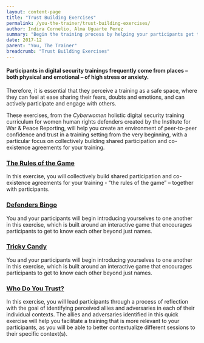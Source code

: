 ```yaml
---
layout: content-page
title: "Trust Building Exercises"
permalink: /you-the-trainer/trust-building-exercises/
author: Indira Cornelio, Alma Uguarte Perez
summary: "Begin the training process by helping your participants get to know and trust one another."
date: 2017-12
parent: "You, The Trainer"
breadcrumb: "Trust Building Exercises"
---
```


#### Participants in digital security trainings frequently come from places – both physical and emotional – of high stress or anxiety.
Therefore, it is essential that they perceive a training as a safe space, where they can feel at ease sharing their fears, doubts and emotions, and can actively participate and engage with others.

These exercises, from the *Cyberwomen* holistic digital security training curriculum for women human rights defenders created by the Institute for War & Peace Reporting, will help you create an environment of peer-to-peer confidence and trust in a training setting from the very beginning, with a particular focus on collectively building shared participation and co-existence agreements for your training.

### [The Rules of the Game](/you-the-trainer/trust-building-exercises/the-rules-of-the-game/)
In this exercise, you will collectively build shared participation and co-existence agreements for your training - “the rules of the game” – together with participants.

### [Defenders Bingo](/you-the-trainer/trust-building-exercises/defenders-bingo/)
You and your participants will begin introducing yourselves to one another in this exercise, which is built around an interactive game that encourages participants to get to know each other beyond just names.

### [Tricky Candy](/you-the-trainer/trust-building-exercises/tricky-candy/)
You and your participants will begin introducing yourselves to one another in this exercise, which is built around an interactive game that encourages participants to get to know each other beyond just names.

### [Who Do You Trust?](/you-the-trainer/trust-building-exercises/who-do-you-trust/)
In this exercise, you will lead participants through a process of reflection with the goal of identifying perceived allies and adversaries in each of their individual contexts. The allies and adversaries identified in this quick exercise will help you facilitate a training that is more relevant to your participants, as you will be able to better contextualize different sessions to their specific context(s).
